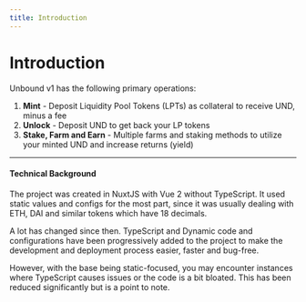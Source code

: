 ```yaml
---
title: Introduction
---
```


# Introduction

Unbound v1 has the following primary operations:
1. **Mint** - Deposit Liquidity Pool Tokens (LPTs) as collateral to receive UND, minus a fee
2. **Unlock** - Deposit UND to get back your LP tokens
3. **Stake, Farm and Earn** - Multiple farms and staking methods to utilize your minted UND and increase returns (yield)

---

#### Technical Background
The project was created in NuxtJS with Vue 2 without TypeScript. It used static values and configs for the most part, since it was usually dealing with ETH, DAI and similar tokens which have 18 decimals.  

A lot has changed since then. TypeScript and Dynamic code and configurations have been progressively added to the project to make the development and deployment process easier, faster and bug-free.  

However, with the base being static-focused, you may encounter instances where TypeScript causes issues or the code is a bit bloated. This has been reduced significantly but is a point to note.